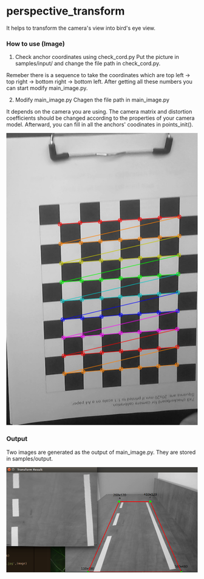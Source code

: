 # perspective_transform
It helps to transform the camera's view into bird's eye view.

### How to use (Image)
1. Check anchor coordinates using check_cord.py
Put the picture in samples/input/ and change the file path in check_cord.py.

Remeber there is a sequence to take the coordinates which are top left -> top right -> bottom right -> bottom left. After getting all these numbers you can start modify main_image.py.

2. Modify main_image.py
Chagen the file path in main_image.py

It depends on the camera you are using. The camera matrix and distortion coefficients should be changed according to the properties of your camera model. Afterward, you can fill in all the anchors' coodinates in points_init().

![image](https://github.com/vincent51689453/perspective_transform/blob/657ee645dce38e110f19ccbc2f3ec69119394b0f/git_image/calibration.png)

### Output
Two images are generated as the output of main_image.py. They are stored in samples/output. 

![image](https://github.com/vincent51689453/perspective_transform/blob/657ee645dce38e110f19ccbc2f3ec69119394b0f/git_image/result.png)
